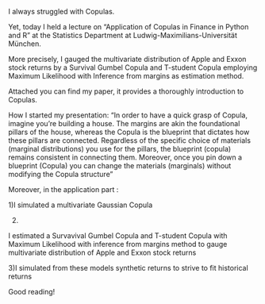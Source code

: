 I always struggled with Copulas.

Yet, today I held a lecture on “Application of Copulas in Finance in Python and R” at the Statistics Department at Ludwig-Maximilians-Universität München.

More precisely, I gauged the multivariate distribution of Apple and Exxon stock returns by a Survival Gumbel Copula and T-student Copula employing Maximum Likelihood with Inference from margins as estimation method.

Attached you can find my paper, it provides a thoroughly introduction to Copulas.
 
How I started my presentation:
“In order to have a quick grasp of Copula, imagine you’re building a house. 
The margins are akin the foundational pillars of the house, whereas the Copula is the blueprint that dictates how these pillars are connected. Regardless of the specific choice of materials (marginal distributions) you use for the pillars, the blueprint (copula) remains consistent in connecting them. Moreover, once you pin down a blueprint (Copula) you can change the materials (marginals) without modifying the Copula structure”

Moreover, in the application part :

1)I simulated a multivariate Gaussian Copula

2)
I estimated a Survavival Gumbel Copula and T-student Copula with Maximum Likelihood with inference from margins method to gauge multivariate distribution of Apple and Exxon stock returns 

3)I simulated from these models synthetic returns to strive to fit historical returns

Good reading!
